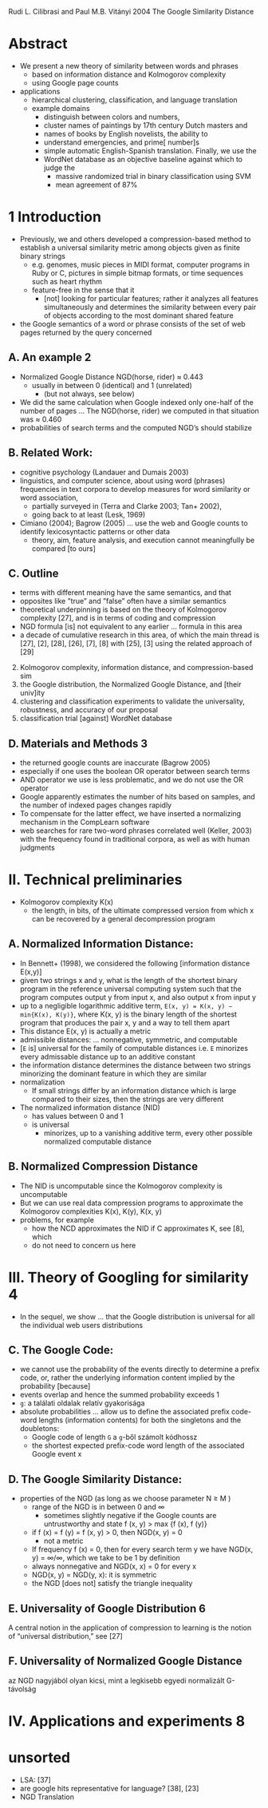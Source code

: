 Rudi L. Cilibrasi and Paul M.B. Vitányi
2004
The Google Similarity Distance

# Abstract

* We present a new theory of similarity between words and phrases
  * based on information distance and Kolmogorov complexity
  * using Google page counts
* applications
  * hierarchical clustering, classification, and language translation
  * example domains
    * distinguish between colors and numbers,
    * cluster names of paintings by 17th century Dutch masters and
    * names of books by English novelists, the ability to
    * understand emergencies, and prime[ number]s
    * simple automatic English-Spanish translation. Finally, we use the
    * WordNet database as an objective baseline against which to judge the
      * massive randomized trial in binary classification using SVM
      * mean agreement of 87%

# 1 Introduction

* Previously, we and others developed a compression-based method to establish a
  universal similarity metric among objects given as finite binary strings
  * e.g. genomes, music pieces in MIDI format, computer programs in Ruby or C,
    pictures in simple bitmap formats, or time sequences such as heart rhythm
  * feature-free in the sense that it
    * [not] looking for particular features; rather it
      analyzes all features simultaneously and
      determines the similarity between every pair of objects
      according to the most dominant shared feature
* the Google semantics of a word or phrase consists of
  the set of web pages returned by the query concerned

## A. An example 2

* Normalized Google Distance NGD(horse, rider) ≈ 0.443
  * usually  in between 0 (identical) and 1 (unrelated)
    * (but not always, see below)
* We did the same calculation when Google indexed only one-half of the number
  of pages ... The NGD(horse, rider) we computed in that situation was ≈ 0.460
* probabilities of search terms and the computed NGD’s should stabilize

## B. Related Work:

* cognitive psychology (Landauer and Dumais 2003)
* linguistics, and computer science, about using word (phrases) frequencies in
  text corpora to develop measures for word similarity or word association,
  * partially surveyed in (Terra and Clarke 2003; Tan+ 2002),
  * going back to at least (Lesk, 1969)
* Cimiano (2004); Bagrow (2005) ...  use the web and Google counts to identify
  lexicosyntactic patterns or other data
  * theory, aim, feature analysis, and execution 
    cannot meaningfully be compared [to ours]

## C. Outline

* terms with different meaning have the same semantics, and that
* opposites like ”true” and ”false” often have a similar semantics
* theoretical underpinning is based on the theory of Kolmogorov complexity
  [27], and is in terms of coding and compression
* NGD formula [is] not equivalent to any earlier ...  formula in this area
* a decade of cumulative research in this area, of which the main thread is
  [27], [2], [28], [26], [7], [8]
  with [25], [3] using the related approach of [29]
2. Kolmogorov complexity, information distance, and compression-based sim
3. the Google distribution, the Normalized Google Distance, and [their univ]ity
4. clustering and classification experiments to
  validate the universality, robustness, and accuracy of our proposal
5.  classification trial [against] WordNet database

## D. Materials and Methods 3

* the returned google counts are inaccurate (Bagrow 2005)
* especially if one uses the boolean OR operator between search terms
* AND operator we use is less problematic, and we do not use the OR operator
* Google apparently estimates the number of hits based on samples, and 
  the number of indexed pages changes rapidly
* To compensate for the latter effect, we have inserted a 
  normalizing mechanism in the CompLearn software
* web searches for rare two-word phrases correlated well (Keller, 2003) with
  the frequency found in traditional corpora, as well as with human judgments

# II. Technical preliminaries

* Kolmogorov complexity K(x) 
  * the length, in bits, of the ultimate compressed version 
    from which x can be recovered by a general decompression program

## A. Normalized Information Distance:

* In Bennett+ (1998), we considered the following [information distance E(x,y)]
* given two strings x and y, what is the length of the shortest binary
  program in the reference universal computing system such that the program
  computes output y from input x, and also output x from input y
* up to a negligible logarithmic additive term,
  `E(x, y) = K(x, y) − min{K(x), K(y)}`,
  where K(x, y) is the binary length of the shortest program that produces
  the pair x, y and a way to tell them apart
* This distance E(x, y) is actually a metric
* admissible distances: ... nonnegative, symmetric, and computable
* [`E` is] universal for the family of computable distances
  i.e. `E` minorizes every admissable distance up to an additive constant
* the information distance determines the distance between two strings
  minorizing the dominant feature in which they are similar
* normalization
  * If small strings differ by an information distance which is large compared
    to their sizes, then the strings are very different
* The normalized information distance (NID)
  * has values between 0 and 1
  * is universal
    * minorizes, up to a vanishing additive term,
      every other possible normalized computable distance

## B. Normalized Compression Distance

* The NID is uncomputable since the Kolmogorov complexity is uncomputable
* But we can use real data compression programs to approximate the Kolmogorov
  complexities K(x), K(y), K(x, y)
* problems, for example
  * how the NCD approximates the NID if C approximates K, see [8], which
  * do not need to concern us here

# III. Theory of Googling for similarity 4

* In the sequel, we show ... that the Google distribution is
  universal for all the individual web users distributions

## C. The Google Code:

* we cannot use the probability of the events directly to determine a prefix
  code, or, rather the underlying information content implied by the
  probability [because]
* events overlap and hence the summed probability exceeds 1
* `g`: a találati oldalak relatív gyakorisága
* absolute probabilities ... allow us to define the associated prefix code-word
  lengths (information contents) for both the singletons and the doubletons:
  * Google code of length `G` a `g`-ből számolt kódhossz
  * the shortest expected prefix-code word length 
    of the associated Google event x

## D. The Google Similarity Distance:

* properties of the NGD (as long as we choose parameter N ≥ M )
  * range of the NGD is in between 0 and ∞
    * sometimes slightly negative if the Google counts are untrustworthy and
      state f (x, y) > max {f (x), f (y)}
  * if f (x) = f (y) = f (x, y) > 0, then NGD(x, y) = 0
    * not a metric
  * If frequency f (x) = 0, then for every search term y we have
    NGD(x, y) = ∞/∞, which we take to be 1 by definition
  * always nonnegative and NGD(x, x) = 0 for every x
  * NGD(x, y) = NGD(y, x): it is symmetric
  * the NGD [does not] satisfy the triangle inequality

## E. Universality of Google Distribution 6

A central notion in the application of compression to learning is the notion
of “universal distribution,” see [27]

## F. Universality of Normalized Google Distance

az NGD nagyjából olyan kicsi, mint a legkisebb egyedi normalizált G-távolság

# IV. Applications and experiments 8

# unsorted

* LSA: [37]
* are google hits representative for language? [38], [23]
* NGD Translation
